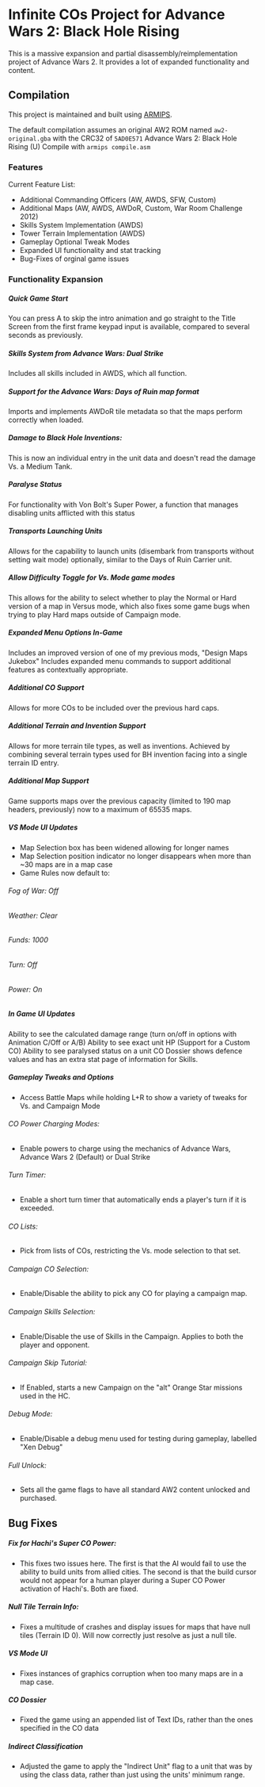 # Infinite COs Project for Advance Wars 2: Black Hole Rising

This is a massive expansion and partial disassembly/reimplementation project of Advance Wars 2. It provides a lot of expanded functionality and content.

## Compilation
This project is maintained and built using [ARMIPS](https://github.com/Kingcom/armips).

The default compilation assumes an original AW2 ROM named ```aw2-original.gba``` with the CRC32 of ```5AD0E571``` Advance Wars 2: Black Hole Rising (U)
Compile with ```armips compile.asm```

### Features
Current Feature List:
- Additional Commanding Officers (AW, AWDS, SFW, Custom)
- Additional Maps (AW, AWDS, AWDoR, Custom, War Room Challenge 2012)
- Skills System Implementation (AWDS)
- Tower Terrain Implementation (AWDS)
- Gameplay Optional Tweak Modes
- Expanded UI functionality and stat tracking
- Bug-Fixes of orginal game issues

### Functionality Expansion
##### Quick Game Start
You can press A to skip the intro animation and go straight to the Title Screen from the first frame keypad input is available, compared to several seconds as previously.
##### Skills System from Advance Wars: Dual Strike
Includes all skills included in AWDS, which all function.
##### Support for the Advance Wars: Days of Ruin map format
Imports and implements AWDoR tile metadata so that the maps perform correctly when loaded.
##### Damage to Black Hole Inventions:
This is now an individual entry in the unit data and doesn't read the damage Vs. a Medium Tank.
##### Paralyse Status
For functionality with Von Bolt's Super Power, a function that manages disabling units afflicted with this status
##### Transports Launching Units
Allows for the capability to launch units (disembark from transports without setting wait mode) optionally, similar to the Days of Ruin Carrier unit.
##### Allow Difficulty Toggle for Vs. Mode game modes
This allows for the ability to select whether to play the Normal or Hard version of a map in Versus mode, which also fixes some game bugs when trying to play Hard maps outside of Campaign mode.
##### Expanded Menu Options In-Game
Includes an improved version of one of my previous mods, "Design Maps Jukebox"
Includes expanded menu commands to support additional features as contextually appropriate.
##### Additional CO Support
Allows for more COs to be included over the previous hard caps.
##### Additional Terrain and Invention Support
Allows for more terrain tile types, as well as inventions. Achieved by combining several terrain types used for BH invention facing into a single terrain ID entry.
##### Additional Map Support
Game supports maps over the previous capacity (limited to 190 map headers, previously) now to a maximum of 65535 maps.
##### VS Mode UI Updates
- Map Selection box has been widened allowing for longer names
- Map Selection position indicator no longer disappears when more than ~30 maps are in a map case
- Game Rules now default to:
###### Fog of War: Off
###### Weather: Clear
###### Funds: 1000
###### Turn: Off
###### Power: On
##### In Game UI Updates
Ability to see the calculated damage range (turn on/off in options with Animation C/Off or A/B)
Ability to see exact unit HP (Support for a Custom CO)
Ability to see paralysed status on a unit
CO Dossier shows defence values and has an extra stat page of information for Skills.
##### Gameplay Tweaks and Options
- Access Battle Maps while holding L+R to show a variety of tweaks for Vs. and Campaign Mode
###### CO Power Charging Modes: 
- Enable powers to charge using the mechanics of Advance Wars, Advance Wars 2 (Default) or Dual Strike
###### Turn Timer: 
- Enable a short turn timer that automatically ends a player's turn if it is exceeded.
###### CO Lists: 
- Pick from lists of COs, restricting the Vs. mode selection to that set.
###### Campaign CO Selection: 
- Enable/Disable the ability to pick any CO for playing a campaign map.
###### Campaign Skills Selection: 
- Enable/Disable the use of Skills in the Campaign. Applies to both the player and opponent.
###### Campaign Skip Tutorial: 
- If Enabled, starts a new Campaign on the "alt" Orange Star missions used in the HC.
###### Debug Mode: 
- Enable/Disable a debug menu used for testing during gameplay, labelled "Xen Debug"
###### Full Unlock: 
- Sets all the game flags to have all standard AW2 content unlocked and purchased.

## Bug Fixes
##### Fix for Hachi's Super CO Power:
- This fixes two issues here. The first is that the AI would fail to use the ability to build units from allied cities. The second is that the build cursor would not appear for a human player during a Super CO Power activation of Hachi's. Both are fixed.
##### Null Tile Terrain Info:
- Fixes a multitude of crashes and display issues for maps that have null tiles (Terrain ID 0). Will now correctly just resolve as just a null tile.
##### VS Mode UI
- Fixes instances of graphics corruption when too many maps are in a map case.
##### CO Dossier
- Fixed the game using an appended list of Text IDs, rather than the ones specified in the CO data
##### Indirect Classification
- Adjusted the game to apply the "Indirect Unit" flag to a unit that was by using the class data, rather than just using the units' minimum range.

